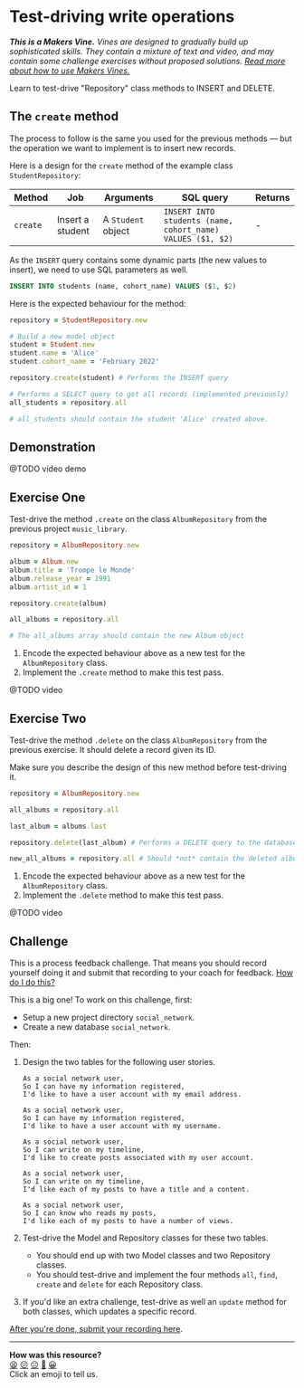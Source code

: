 # Test-driving write operations

_**This is a Makers Vine.** Vines are designed to gradually build up sophisticated skills.
They contain a mixture of text and video, and may contain some challenge exercises without
proposed solutions. [Read more about how to use Makers
Vines.](https://github.com/makersacademy/course/blob/main/labels/vines.md)_

Learn to test-drive "Repository" class methods to INSERT and DELETE.

## The `create` method

The process to follow is the same you used for the previous methods — but the operation we want to implement is to insert new records.

Here is a design for the `create` method of the example class `StudentRepository`:

| Method      |Job| Arguments | SQL query                                     | Returns  |
| ----------- |----|-----------| ----------------------------------------------|----------|
| `create`      |Insert a student| A `Student` object | `INSERT INTO students (name, cohort_name) VALUES ($1, $2) ` | - |



As the `INSERT` query contains some dynamic parts (the new values to insert), we need to use SQL parameters as well.

  ```sql
  INSERT INTO students (name, cohort_name) VALUES ($1, $2)
  ```

Here is the expected behaviour for the method:

```ruby
repository = StudentRepository.new

# Build a new model object
student = Student.new
student.name = 'Alice'
student.cohort_name = 'February 2022'

repository.create(student) # Performs the INSERT query

# Performs a SELECT query to get all records (implemented previously)
all_students = repository.all 

# all_students should contain the student 'Alice' created above.
```

## Demonstration

@TODO video demo

## Exercise One

Test-drive the method `.create` on the class `AlbumRepository` from the previous project
`music_library`.

```ruby
repository = AlbumRepository.new

album = Album.new
album.title = 'Trompe le Monde'
album.release_year = 1991
album.artist_id = 1

repository.create(album)

all_albums = repository.all

# The all_albums array should contain the new Album object
```

1. Encode the expected behaviour above as a new test for the `AlbumRepository` class.
2. Implement the `.create` method to make this test pass.

@TODO video

## Exercise Two

Test-drive the method `.delete` on the class `AlbumRepository` from the previous exercise.
It should delete a record given its ID.

Make sure you describe the design of this new method before test-driving it.

```ruby
repository = AlbumRepository.new

all_albums = repository.all

last_album = albums.last

repository.delete(last_album) # Performs a DELETE query to the database.

new_all_albums = repository.all # Should *not* contain the deleted album.
```

1. Encode the expected behaviour above as a new test for the `AlbumRepository` class.
2. Implement the `.delete` method to make this test pass.

@TODO video

## Challenge

This is a process feedback challenge. That means you should record yourself doing it and
submit that recording to your coach for feedback. [How do I do
this?](https://github.com/makersacademy/golden-square/blob/main/pills/process_feedback_challenges.md)

This is a big one! To work on this challenge, first:
  * Setup a new project directory `social_network`.
  * Create a new database `social_network`.

Then:

1. Design the two tables for the following user stories.  

    ```
    As a social network user,
    So I can have my information registered,
    I'd like to have a user account with my email address.

    As a social network user,
    So I can have my information registered,
    I'd like to have a user account with my username.

    As a social network user,
    So I can write on my timeline,
    I'd like to create posts associated with my user account.

    As a social network user,
    So I can write on my timeline,
    I'd like each of my posts to have a title and a content.

    As a social network user,
    So I can know who reads my posts,
    I'd like each of my posts to have a number of views.
    ```

2. Test-drive the Model and Repository classes for these two tables.
    * You should end up with two Model classes and two Repository classes.
    * You should test-drive and implement the four methods `all`, `find`, `create` and
      `delete` for each Repository class.

3. If you'd like an extra challenge, test-drive as well an `update` method for both classes, which updates a specific record.

[After you're done, submit your recording
here](https://airtable.com/shrNFgNkPWr3d63Db?prefill_Item=db_as03).

<!-- BEGIN GENERATED SECTION DO NOT EDIT -->

---

**How was this resource?**  
[😫](https://airtable.com/shrUJ3t7KLMqVRFKR?prefill_Repository=makersacademy/databases&prefill_File=challenges/06_test_driving_write_operations.md&prefill_Sentiment=😫) [😕](https://airtable.com/shrUJ3t7KLMqVRFKR?prefill_Repository=makersacademy/databases&prefill_File=challenges/06_test_driving_write_operations.md&prefill_Sentiment=😕) [😐](https://airtable.com/shrUJ3t7KLMqVRFKR?prefill_Repository=makersacademy/databases&prefill_File=challenges/06_test_driving_write_operations.md&prefill_Sentiment=😐) [🙂](https://airtable.com/shrUJ3t7KLMqVRFKR?prefill_Repository=makersacademy/databases&prefill_File=challenges/06_test_driving_write_operations.md&prefill_Sentiment=🙂) [😀](https://airtable.com/shrUJ3t7KLMqVRFKR?prefill_Repository=makersacademy/databases&prefill_File=challenges/06_test_driving_write_operations.md&prefill_Sentiment=😀)  
Click an emoji to tell us.

<!-- END GENERATED SECTION DO NOT EDIT -->
